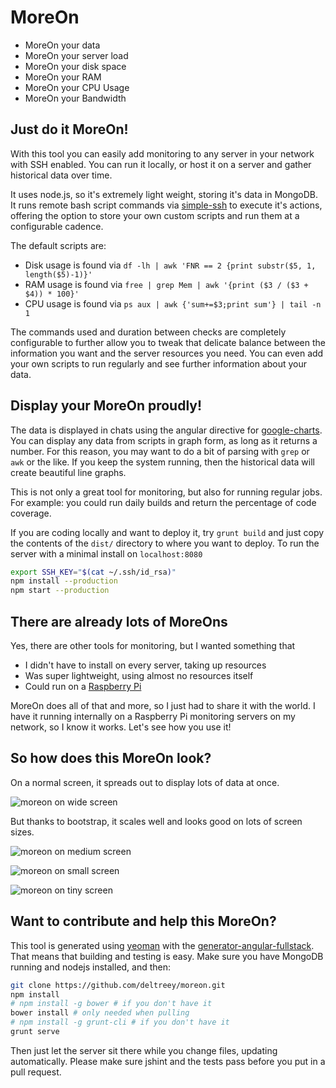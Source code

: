 # MoreOn

* MoreOn your data
* MoreOn your server load
* MoreOn your disk space
* MoreOn your RAM
* MoreOn your CPU Usage
* MoreOn your Bandwidth

## Just do it MoreOn!

With this tool you can easily add monitoring to any server in your network with SSH enabled.  You can run it locally, or host it on a server and gather historical data over time.

It uses node.js, so it's extremely light weight, storing it's data in MongoDB.  It runs remote bash script commands via [simple-ssh][1] to execute it's actions, offering the option to store your own custom scripts and run them at a configurable cadence.

The default scripts are:

* Disk usage is found via `df -lh | awk 'FNR == 2 {print substr($5, 1, length($5)-1)}'`
* RAM usage is found via `free | grep Mem | awk '{print ($3 / ($3 + $4)) * 100}'`
* CPU usage is found via `ps aux | awk {'sum+=$3;print sum'} | tail -n 1`

The commands used and duration between checks are completely configurable to further allow you to tweak that delicate balance between the information you want and the server resources you need.  You can even add your own scripts to run regularly and see further information about your data.

## Display your MoreOn proudly!

The data is displayed in chats using the angular directive for [google-charts][4].  You can display any data from scripts in graph form, as long as it returns a number.  For this reason, you may want to do a bit of parsing with `grep` or `awk` or the like.  If you keep the system running, then the historical data will create beautiful line graphs.

This is not only a great tool for monitoring, but also for running regular jobs.  For example: you could run daily builds and return the percentage of code coverage.

If you are coding locally and want to deploy it, try `grunt build` and just copy the contents of the `dist/` directory to where you want to deploy.  To run the server with a minimal install on `localhost:8080`

```bash
export SSH_KEY="$(cat ~/.ssh/id_rsa)"
npm install --production
npm start --production
```

## There are already lots of MoreOns

Yes, there are other tools for monitoring, but I wanted something that

* I didn't have to install on every server, taking up resources
* Was super lightweight, using almost no resources itself
* Could run on a [Raspberry Pi][5]

MoreOn does all of that and more, so I just had to share it with the world.  I have it running internally on a Raspberry Pi monitoring servers on my network, so I know it works.  Let's see how you use it!

## So how does this MoreOn look?

On a normal screen, it spreads out to display lots of data at once.

![moreon on wide screen](https://lh3.googleusercontent.com/Ji-wBp2z3xVwJhVh9HjWmxl-GRxcnQezhYxQ5LSwxbM=w1914-h768-no)

But thanks to bootstrap, it scales well and looks good on lots of screen sizes.

![moreon on medium screen](https://lh3.googleusercontent.com/p0KXY5ciGISQOt4AXRKVnjnVUZBYneWIENigK17sjKg=w1172-h845-no)

![moreon on small screen](https://lh3.googleusercontent.com/BOEhEvHKp1KXg4adGqa4jru3Jrtzgi7nd9v445KmFFg=s842-no)

![moreon on tiny screen](https://lh3.googleusercontent.com/ToWwtCczU-cDENdC9EFs1iKXZH403oxPXczVCanfzYM=w301-h716-no)

## Want to contribute and help this MoreOn?

This tool is generated using [yeoman][2] with the [generator-angular-fullstack][3].  That means that building and testing is easy.  Make sure you have MongoDB running and nodejs installed, and then:
```bash
git clone https://github.com/deltreey/moreon.git
npm install
# npm install -g bower # if you don't have it
bower install # only needed when pulling
# npm install -g grunt-cli # if you don't have it
grunt serve
```

Then just let the server sit there while you change files, updating automatically.  Please make sure jshint and the tests pass before you put in a pull request.

[1]: https://github.com/MCluck90/simple-ssh
[2]: http://yeoman.io/
[3]: https://github.com/DaftMonk/generator-angular-fullstack
[4]: http://bouil.github.io/angular-google-chart/#/fat
[5]: https://www.raspberrypi.org/
